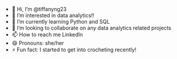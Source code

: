 - 👋 Hi, I’m @tiffanyng23
- 👀 I’m interested in data analytics!!
- 🌱 I’m currently learning Python and SQL
- 💞️ I’m looking to collaborate on any data analytics related projects
- 📫 How to reach me LinkedIn
- 😄 Pronouns: she/her
- ⚡ Fun fact: I started to get into crocheting recently!

<!---
tiffanyng23/tiffanyng23 is a ✨ special ✨ repository because its `README.md` (this file) appears on your GitHub profile.
You can click the Preview link to take a look at your changes.
--->
